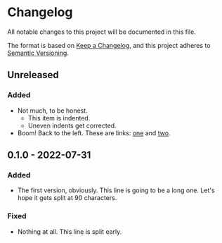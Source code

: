 # Changelog

All notable changes to this project will be documented in this file.

The format is based on [Keep a Changelog](https://keepachangelog.com/en/1.0.0/),
and this project adheres to [Semantic Versioning](https://semver.org/spec/v2.0.0.html).


## Unreleased

### Added

- Not much, to be honest.
  - This item is indented.
  - Uneven indents get corrected.
- Boom! Back to the left. These are links: [one] and [two].

[one]: http://example.com/one
[two]: http://example.com/two


## 0.1.0 - 2022-07-31

### Added

- The first version, obviously. This line is going to be a long one. Let's hope it gets
  split at 90 characters.

### Fixed

- Nothing at all. This line is split early.
